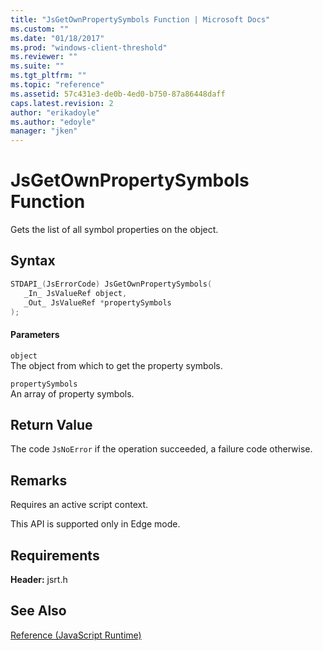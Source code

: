 ```yaml
---
title: "JsGetOwnPropertySymbols Function | Microsoft Docs"
ms.custom: ""
ms.date: "01/18/2017"
ms.prod: "windows-client-threshold"
ms.reviewer: ""
ms.suite: ""
ms.tgt_pltfrm: ""
ms.topic: "reference"
ms.assetid: 57c431e3-de0b-4ed0-b750-87a86448daff
caps.latest.revision: 2
author: "erikadoyle"
ms.author: "edoyle"
manager: "jken"
---
```

# JsGetOwnPropertySymbols Function
Gets the list of all symbol properties on the object.  
  
## Syntax  
  
```cpp  
STDAPI_(JsErrorCode) JsGetOwnPropertySymbols(  
   _In_ JsValueRef object,  
   _Out_ JsValueRef *propertySymbols  
);  
```  
  
#### Parameters  
 `object`  
 The object from which to get the property symbols.  
  
 `propertySymbols`  
 An array of property symbols.  
  
## Return Value  
 The code `JsNoError` if the operation succeeded, a failure code otherwise.  
  
## Remarks  
 Requires an active script context.  
  
 This API is supported only in Edge mode.  
  
## Requirements  
 **Header:** jsrt.h  
  
## See Also  
 [Reference (JavaScript Runtime)](../chakra-hosting/reference-javascript-runtime.md)